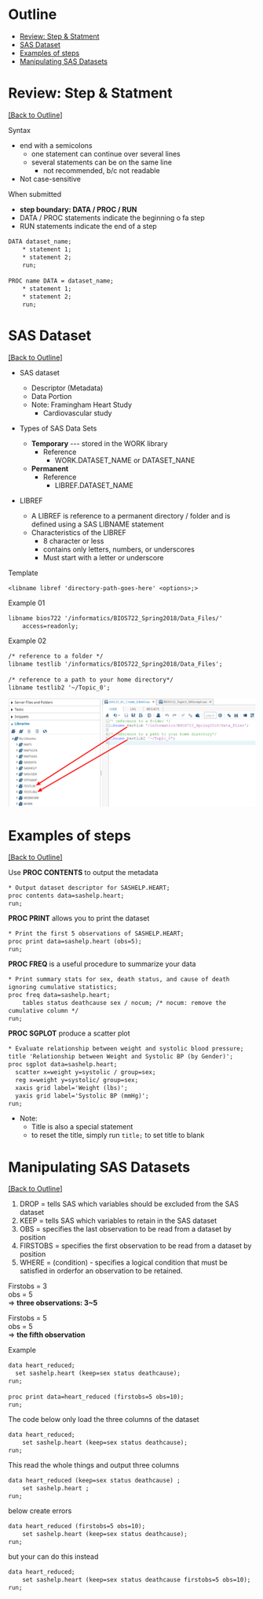 # <a name="Outline"></a>Outline
- [Review: Step & Statment](#Review)
- [SAS Dataset](#Dataset)
- [Examples of steps](#Example)
- [Manipulating SAS Datasets](#ManipulateDataset)


# <a name="Review"></a>Review: Step & Statment 
[[Back to Outline]](#Outline)

Syntax
- end with a semicolons
  - one statement can continue over several lines
  - several statements can be on the same line
    - not recommended, b/c not readable
- Not case-sensitive

When submitted
- **step boundary: DATA / PROC / RUN**
- DATA / PROC statements indicate the beginning o fa step
- RUN statements indicate the end of a step

```
DATA dataset_name;
    * statement 1;
    * statement 2;
    run;

PROC name DATA = dataset_name;
    * statement 1;
    * statement 2;
    run;
```

# <a name="Dataset"></a>SAS Dataset
[[Back to Outline]](#Outline)

- SAS dataset
  - Descriptor (Metadata) 
  - Data Portion
  - Note: Framingham Heart Study
    - Cardiovascular study

- Types of SAS Data Sets
  - **Temporary** --- stored in the WORK library
    - Reference
      - WORK.DATASET_NAME or DATASET_NANE
  - **Permanent**
    - Reference
      - LIBREF.DATASET_NAME

- LIBREF
  - A LIBREF is reference to a permanent directory / folder and is defined using a SAS LIBNAME statement
  - Characteristics of the LIBREF
    - 8 character or less
    - contains only letters, numbers, or underscores
    - Must start with a letter or underscore

Template  
```
<libname libref 'directory-path-goes-here' <options>;>
```

Example 01 
```
libname bios722 '/informatics/BIOS722_Spring2018/Data_Files/'
    access=readonly;
```

Example 02
```
/* reference to a folder */
libname testlib '/informatics/BIOS722_Spring2018/Data_Files';

/* reference to a path to your home directory*/
libname testlib2 '~/Topic_0';
```

![Create_libref](https://github.com/clintko/LearnCode_SAS/blob/master/img/W02_01_Create_Libref.png?raw=true)


# <a name="Example"></a>Examples of steps
[[Back to Outline]](#Outline)

Use **PROC CONTENTS** to output the metadata
```
* Output dataset descriptor for SASHELP.HEART;
proc contents data=sashelp.heart;
run;
```

**PROC PRINT** allows you to print the dataset
```
* Print the first 5 observations of SASHELP.HEART;
proc print data=sashelp.heart (obs=5);
run;
```

**PROC FREQ** is a useful procedure to summarize your data
```
* Print summary stats for sex, death status, and cause of death ignoring cumulative statistics;
proc freq data=sashelp.heart;
    tables status deathcause sex / nocum; /* nocum: remove the cumulative column */
run;
```

**PROC SGPLOT** produce a scatter plot
```
* Evaluate relationship between weight and systolic blood pressure; 
title 'Relationship between Weight and Systolic BP (by Gender)';
proc sgplot data=sashelp.heart;
  scatter x=weight y=systolic / group=sex;
  reg x=weight y=systolic/ group=sex;
  xaxis grid label='Weight (lbs)';
  yaxis grid label='Systolic BP (mmHg)';
run;
```

- Note:
  - Title is also a special statement
  - to reset the title, simply run ```title;``` to set title to blank

# <a name="ManipulateDataset"></a>Manipulating SAS Datasets
[[Back to Outline]](#Outline)

1. DROP     = tells SAS which variables should be excluded from the SAS dataset
2. KEEP     = tells SAS which variables to retain in the SAS dataset
3. OBS      = specifies the last observation to be read from a dataset by position
4. FIRSTOBS = specifies the first observation to be read from a dataset by position
5. WHERE    = (condition) - specifies a logical condition that must be satisfied in orderfor an observation to be retained.

Firstobs = 3  
obs = 5  
=> **three observations: 3~5**

Firstobs = 5  
obs = 5  
=> **the fifth observation**

Example
```
data heart_reduced;
  set sashelp.heart (keep=sex status deathcause);
run;

proc print data=heart_reduced (firstobs=5 obs=10);
run;
```

The code below only load the three columns of the dataset
```
data heart_reduced;
    set sashelp.heart (keep=sex status deathcause);
run;
```

This read the whole things and output three columns
```
data heart_reduced (keep=sex status deathcause) ;
    set sashelp.heart ;
run;
```

below create errors
```
data heart_reduced (firstobs=5 obs=10);
    set sashelp.heart (keep=sex status deathcause);
run;
```

but your can do this instead
```
data heart_reduced;
    set sashelp.heart (keep=sex status deathcause firstobs=5 obs=10);
run;
```

